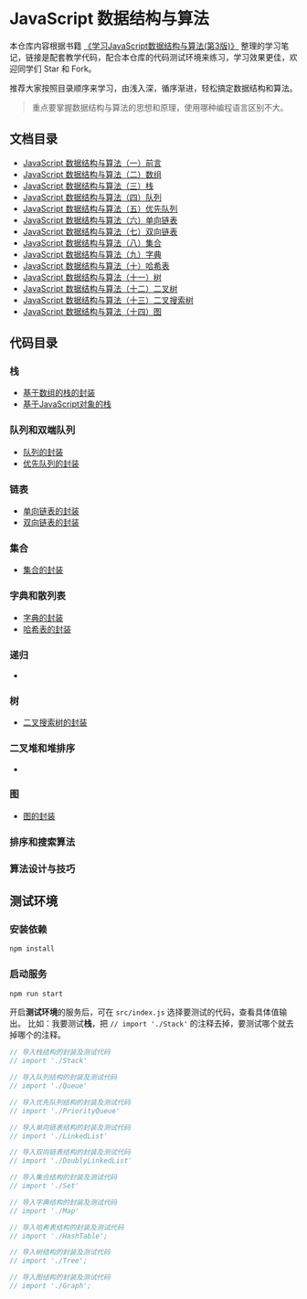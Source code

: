 # JavaScript 数据结构与算法

本仓库内容根据书籍 [《学习JavaScript数据结构与算法(第3版)》](https://github.com/loiane/javascript-datastructures-algorithms) 整理的学习笔记，链接是配套教学代码，配合本仓库的代码测试环境来练习，学习效果更佳，欢迎同学们 Star 和 Fork。  

推荐大家按照目录顺序来学习，由浅入深，循序渐进，轻松搞定数据结构和算法。

> 重点要掌握数据结构与算法的思想和原理，使用哪种编程语言区别不大。

## 文档目录

- [JavaScript 数据结构与算法（一）前言](assets/doc/01_JavaScript数据结构与算法（一）前言.md)
- [JavaScript 数据结构与算法（二）数组](assets/doc/02_JavaScript数据结构与算法（二）数组.md)
- [JavaScript 数据结构与算法（三）栈](assets/doc/03_JavaScript数据结构与算法（三）栈.md)
- [JavaScript 数据结构与算法（四）队列](assets/doc/04_JavaScript数据结构与算法（四）队列.md)
- [JavaScript 数据结构与算法（五）优先队列](assets/doc/05_JavaScript数据结构与算法（五）优先队列.md)
- [JavaScript 数据结构与算法（六）单向链表](assets/doc/06_JavaScript数据结构与算法（六）单向链表.md)
- [JavaScript 数据结构与算法（七）双向链表](assets/doc/07_JavaScript数据结构与算法（七）双向链表.md)
- [JavaScript 数据结构与算法（八）集合](assets/doc/08_JavaScript数据结构与算法（八）集合.md)
- [JavaScript 数据结构与算法（九）字典](assets/doc/09_JavaScript数据结构与算法（九）字典.md)
- [JavaScript 数据结构与算法（十）哈希表](assets/doc/10_JavaScript数据结构与算法（十）哈希表.md)
- [JavaScript 数据结构与算法（十一）树](assets/doc/11_JavaScript数据结构与算法（十一）树.md)
- [JavaScript 数据结构与算法（十二）二叉树](assets/doc/12_JavaScript数据结构与算法（十二）二叉树.md)
- [JavaScript 数据结构与算法（十三）二叉搜索树](assets/doc/13_JavaScript数据结构与算法（十三）二叉搜索树.md)
- [JavaScript 数据结构与算法（十四）图](assets/doc/14_JavaScript数据结构与算法（十四）图.md)

## 代码目录

### 栈

- [基于数组的栈的封装](src/Stack/stack-array.js)
- [基于JavaScript对象的栈](src/Stack/stack.js)

### 队列和双端队列

- [队列的封装](src/Queue/queue.js)
- [优先队列的封装](src/PriorityQueue/priorityQueue.js)

### 链表

- [单向链表的封装](src/LinkedList/linkedList.js)
- [双向链表的封装](src/DoublyLinkedList/doublyLinkedList.js)

### 集合

- [集合的封装](src/Set/set.js)

### 字典和散列表

- [字典的封装](src/Map/map.js)
- [哈希表的封装](src/HashTable/hashTable.js)

### 递归

- 

### 树

- [二叉搜索树的封装](src/Tree/tree.js)

### 二叉堆和堆排序

- 

### 图

- [图的封装](src/Graph/graph.js)

### 排序和搜索算法

### 算法设计与技巧

## 测试环境

### 安装依赖
```bash
npm install
```

### 启动服务
```bash
npm run start
```

开启**测试环境**的服务后，可在 `src/index.js` 选择要测试的代码，查看具体值输出。
比如：我要测试**栈**，把 `// import './Stack'` 的注释去掉，要测试哪个就去掉哪个的注释。

```js
// 导入栈结构的封装及测试代码
// import './Stack'

// 导入队列结构的封装及测试代码
// import './Queue'

// 导入优先队列结构的封装及测试代码
// import './PriorityQueue'

// 导入单向链表结构的封装及测试代码
// import './LinkedList'

// 导入双向链表结构的封装及测试代码
// import './DoublyLinkedList'

// 导入集合结构的封装及测试代码
// import './Set'

// 导入字典结构的封装及测试代码
// import './Map'

// 导入哈希表结构的封装及测试代码
// import './HashTable';

// 导入树结构的封装及测试代码
// import './Tree';

// 导入图结构的封装及测试代码
// import './Graph';
```
